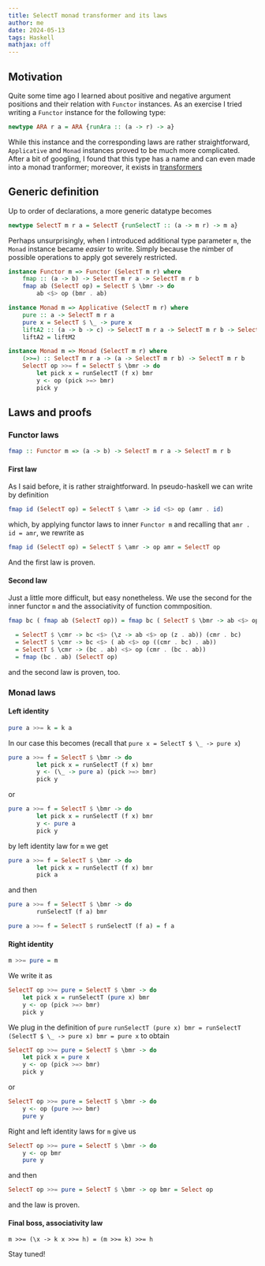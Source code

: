 ```yaml
---
title: SelectT monad transformer and its laws
author: me
date: 2024-05-13
tags: Haskell
mathjax: off
---
```


## Motivation

Quite some time ago I learned about positive and negative argument positions and their relation with `Functor` instances.
As an exercise I tried writing a `Functor` instance for the following type:

```haskell
newtype ARA r a = ARA {runAra :: (a -> r) -> a}
```

While this instance and the corresponding laws are rather straightforward, `Applicative` and `Monad` instances proved to be much more complicated.
After a bit of googling, I found that this type has a name and can even made into a monad tranformer; moreover, it exists in [transformers](https://www.stackage.org/haddock/lts-22.21/transformers-0.6.1.0/Control-Monad-Trans-Select.html#t:SelectT)

## Generic definition

Up to order of declarations, a more generic datatype becomes

```haskell
newtype SelectT m r a = SelectT {runSelectT :: (a -> m r) -> m a}
```

Perhaps unsurprisingly, when I introduced additional type parameter `m`, the `Monad` instance became *easier* to write.
Simply because the nimber of possible operations to apply got severely restricted.


``` haskell
instance Functor m => Functor (SelectT m r) where
    fmap :: (a -> b) -> SelectT m r a -> SelectT m r b
    fmap ab (SelectT op) = SelectT $ \bmr -> do
        ab <$> op (bmr . ab)
```

```haskell
instance Monad m => Applicative (SelectT m r) where
    pure :: a -> SelectT m r a
    pure x = SelectT $ \_ -> pure x
    liftA2 :: (a -> b -> c) -> SelectT m r a -> SelectT m r b -> SelectT m r c
    liftA2 = liftM2
```

``` haskell
instance Monad m => Monad (SelectT m r) where
    (>>=) :: SelectT m r a -> (a -> SelectT m r b) -> SelectT m r b
    SelectT op >>= f = SelectT $ \bmr -> do
        let pick x = runSelectT (f x) bmr
        y <- op (pick >=> bmr)
        pick y
```

## Laws and proofs

### Functor laws
```haskell
fmap :: Functor m => (a -> b) -> SelectT m r a -> SelectT m r b
```

#### First law

As I said before, it is rather straightforward. In pseudo-haskell we can write by definition

```haskell
fmap id (SelectT op) = SelectT $ \amr -> id <$> op (amr . id)
```
which, by applying functor laws to inner `Functor m` and recalling that `amr . id = amr`, we rewrite as 

```haskell
fmap id (SelectT op) = SelectT $ \amr -> op amr = SelectT op
```
And the first law is proven.

#### Second law

Just a little more difficult, but easy nonetheless. We use the second for the inner functor `m` and the associativity of function commposition.

```haskell
fmap bc ( fmap ab (SelectT op)) = fmap bc ( SelectT $ \bmr -> ab <$> op (bmr . ab) )

  = SelectT $ \cmr -> bc <$> (\z -> ab <$> op (z . ab)) (cmr . bc)
  = SelectT $ \cmr -> bc <$> ( ab <$> op ((cmr . bc) . ab))
  = SelectT $ \cmr -> (bc . ab) <$> op (cmr . (bc . ab))
  = fmap (bc . ab) (SelectT op)
```
and the second law is proven, too.

### Monad laws

#### Left identity

```haskell
pure a >>= k = k a
```


In our case this becomes (recall that `pure x = SelectT $ \_ -> pure x`)

```haskell
pure a >>= f = SelectT $ \bmr -> do
        let pick x = runSelectT (f x) bmr
        y <- (\_ -> pure a) (pick >=> bmr)
        pick y
```
or
```haskell
pure a >>= f = SelectT $ \bmr -> do
        let pick x = runSelectT (f x) bmr
        y <- pure a
        pick y
```
by left identity law for `m` we get
```haskell
pure a >>= f = SelectT $ \bmr -> do
        let pick x = runSelectT (f x) bmr
        pick a
```
and then
```haskell
pure a >>= f = SelectT $ \bmr -> do
        runSelectT (f a) bmr
```

```haskell
pure a >>= f = SelectT $ runSelectT (f a) = f a
```

#### Right identity
```haskell
m >>= pure = m
```

We write it as
```haskell
SelectT op >>= pure = SelectT $ \bmr -> do
    let pick x = runSelectT (pure x) bmr
    y <- op (pick >=> bmr)
    pick y
```
We plug in the definition of `pure`
`runSelectT (pure x) bmr = runSelectT (SelectT $ \_ -> pure x) bmr = pure x`
to obtain
```haskell
SelectT op >>= pure = SelectT $ \bmr -> do
    let pick x = pure x
    y <- op (pick >=> bmr)
    pick y
```
or
```haskell
SelectT op >>= pure = SelectT $ \bmr -> do
    y <- op (pure >=> bmr)
    pure y
```
Right and left identity laws for `m` give us
```haskell
SelectT op >>= pure = SelectT $ \bmr -> do
    y <- op bmr
    pure y
```
and then
```haskell
SelectT op >>= pure = SelectT $ \bmr -> op bmr = Select op
```
and the law is proven.

#### Final boss, associativity law

`m >>= (\x -> k x >>= h) = (m >>= k) >>= h`

Stay tuned!
